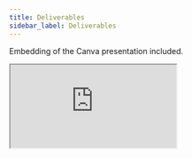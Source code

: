 ```yaml
---
title: Deliverables
sidebar_label: Deliverables
---
```

Embedding of the Canva presentation included.

<div style={{position: 'relative', width: '100%', height: 0, paddingTop: '56.2500%', paddingBottom: 0, boxShadow: '0 2px 8px 0 rgba(63,69,81,0.16)', marginTop: '1.6em', marginBottom: '0.9em', overflow: 'hidden', borderRadius: '8px', willChange: 'transform'}}>
  <iframe 
    loading="lazy" 
    style={{position: 'absolute', width: '100%', height: '100%', top: 0, left: 0, border: 'none', padding: 0, margin: 0}}
    src="https://www.canva.com/design/DAG2UmdrHOU/zic9xzwo5sVU5DbqtVYsxA/view?embed" 
    allowFullScreen={true}
    allow="fullscreen">
  </iframe>
</div>
